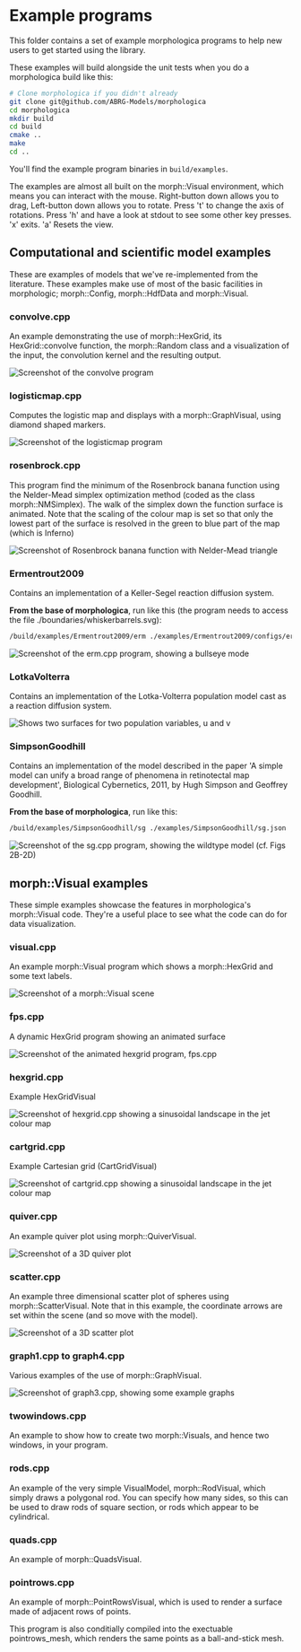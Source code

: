 # Example programs

This folder contains a set of example morphologica programs to help
new users to get started using the library.

These examples will build alongside the unit tests when you do a
morphologica build like this:

```bash
# Clone morphologica if you didn't already
git clone git@github.com/ABRG-Models/morphologica
cd morphologica
mkdir build
cd build
cmake ..
make
cd ..
```
You'll find the example program binaries in `build/examples`.

The examples are almost all built on the morph::Visual environment,
which means you can interact with the mouse. Right-button down allows
you to drag, Left-button down allows you to rotate. Press 't' to
change the axis of rotations. Press 'h' and have a look at stdout to
see some other key presses. 'x' exits. 'a' Resets the view.

## Computational and scientific model examples

These are examples of models that we've re-implemented from the
literature. These examples make use of most of the basic facilities in
morphologic; morph::Config, morph::HdfData and morph::Visual.

### convolve.cpp

An example demonstrating the use of morph::HexGrid, its
HexGrid::convolve function, the morph::Random class and a
visualization of the input, the convolution kernel and the resulting
output.

![Screenshot of the convolve program](https://github.com/ABRG-Models/morphologica/blob/main/examples/screenshots/convolve.png?raw=true)

### logisticmap.cpp

Computes the logistic map and displays with a morph::GraphVisual, using diamond shaped markers.

![Screenshot of the logisticmap program](https://github.com/ABRG-Models/morphologica/blob/main/examples/screenshots/logisticmap.png?raw=true)

### rosenbrock.cpp

This program find the minimum of the Rosenbrock banana function using
the Nelder-Mead simplex optimization method (coded as the class
morph::NMSimplex). The walk of the simplex down the function surface
is animated. Note that the scaling of the colour map is set so that
only the lowest part of the surface is resolved in the green to blue
part of the map (which is Inferno)

![Screenshot of Rosenbrock banana function with Nelder-Mead triangle](https://github.com/ABRG-Models/morphologica/blob/main/examples/screenshots/rosenbrock.png?raw=true)

### Ermentrout2009

Contains an implementation of a Keller-Segel reaction diffusion system.

**From the base of morphologica**, run like this (the program needs to access the file ./boundaries/whiskerbarrels.svg):

```bash
/build/examples/Ermentrout2009/erm ./examples/Ermentrout2009/configs/erm.json
```

![Screenshot of the erm.cpp program, showing a bullseye mode](https://github.com/ABRG-Models/morphologica/blob/main/examples/screenshots/erm.png?raw=true)

### LotkaVolterra

Contains an implementation of the Lotka-Volterra population model cast as a reaction diffusion system.

![Shows two surfaces for two population variables, u and v](https://github.com/ABRG-Models/morphologica/blob/main/examples/screenshots/lotkavolterra.png?raw=true)

### SimpsonGoodhill

Contains an implementation of the model described in the paper 'A
simple model can unify a broad range of phenomena in retinotectal map
development', Biological Cybernetics, 2011, by Hugh Simpson and Geoffrey Goodhill.

**From the base of morphologica**, run like this:

```bash
/build/examples/SimpsonGoodhill/sg ./examples/SimpsonGoodhill/sg.json
```
![Screenshot of the sg.cpp program, showing the wildtype model (cf. Figs 2B-2D)](https://github.com/ABRG-Models/morphologica/blob/main/examples/screenshots/sg.png?raw=true)

## morph::Visual examples

These simple examples showcase the features in morphologica's
morph::Visual code. They're a useful place to see what the code can do
for data visualization.

### visual.cpp

An example morph::Visual program which shows a morph::HexGrid and some
text labels.

![Screenshot of a morph::Visual scene](https://github.com/ABRG-Models/morphologica/blob/main/examples/screenshots/visual.png?raw=true)

### fps.cpp

A dynamic HexGrid program showing an animated surface

![Screenshot of the animated hexgrid program, fps.cpp](https://github.com/ABRG-Models/morphologica/blob/main/examples/screenshots/fps.png?raw=true)

### hexgrid.cpp

Example HexGridVisual

![Screenshot of hexgrid.cpp showing a sinusoidal landscape in the jet colour map](https://github.com/ABRG-Models/morphologica/blob/main/examples/screenshots/hexgrid.png?raw=true)

### cartgrid.cpp

Example Cartesian grid (CartGridVisual)

![Screenshot of cartgrid.cpp showing a sinusoidal landscape in the jet colour map](https://github.com/ABRG-Models/morphologica/blob/main/examples/screenshots/cartgrid.png?raw=true)

### quiver.cpp

An example quiver plot using morph::QuiverVisual.

![Screenshot of a 3D quiver plot](https://github.com/ABRG-Models/morphologica/blob/main/examples/screenshots/quiver.png?raw=true)

### scatter.cpp

An example three dimensional scatter plot of spheres using
morph::ScatterVisual. Note that in this example, the coordinate arrows
are set within the scene (and so move with the model).

![Screenshot of a 3D scatter plot](https://github.com/ABRG-Models/morphologica/blob/main/examples/screenshots/scatter.png?raw=true)

### graph1.cpp to graph4.cpp

Various examples of the use of morph::GraphVisual.

![Screenshot of graph3.cpp, showing some example graphs](https://github.com/ABRG-Models/morphologica/blob/main/examples/screenshots/graph3.png?raw=true)

### twowindows.cpp

An example to show how to create two morph::Visuals, and hence two
windows, in your program.

### rods.cpp

An example of the very simple VisualModel, morph::RodVisual, which
simply draws a polygonal rod. You can specify how many sides, so this
can be used to draw rods of square section, or rods which appear to be
cylindrical.

### quads.cpp

An example of morph::QuadsVisual.

### pointrows.cpp

An example of morph::PointRowsVisual, which is used to render a
surface made of adjacent rows of points.

This program is also conditially compiled into the exectuable
pointrows_mesh, which renders the same points as a ball-and-stick
mesh.

